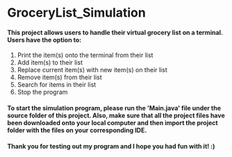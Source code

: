 # GroceryList_Simulation

#### This project allows users to handle their virtual grocery list on a terminal. Users have the option to:
1. Print the item(s) onto the terminal from their list
2. Add item(s) to their list
3. Replace current item(s) with new item(s) on their list
4. Remove item(s) from their list
5. Search for items in their list
6. Stop the program

#### To start the simulation program, please run the 'Main.java' file under the source folder of this project. Also, make sure that all the project files have been downloaded onto your local computer and then import the project folder with the files on your corresponding IDE.  
#### Thank you for testing out my program and I hope you had fun with it! :)
